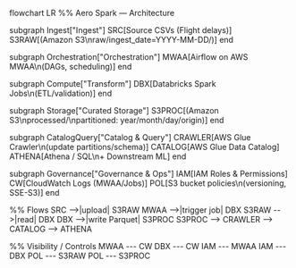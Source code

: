 flowchart LR
  %% Aero Spark — Architecture

  subgraph Ingest["Ingest"]
    SRC[Source CSVs (Flight delays)]
    S3RAW[(Amazon S3\nraw/ingest_date=YYYY-MM-DD/)]
  end

  subgraph Orchestration["Orchestration"]
    MWAA[Airflow on AWS MWAA\n(DAGs, scheduling)]
  end

  subgraph Compute["Transform"]
    DBX[Databricks Spark Jobs\n(ETL/validation)]
  end

  subgraph Storage["Curated Storage"]
    S3PROC[(Amazon S3\nprocessed/\npartitioned: year/month/day/origin)]
  end

  subgraph CatalogQuery["Catalog & Query"]
    CRAWLER[AWS Glue Crawler\n(update partitions/schema)]
    CATALOG[AWS Glue Data Catalog]
    ATHENA[Athena / SQL\n+ Downstream ML]
  end

  subgraph Governance["Governance & Ops"]
    IAM[IAM Roles & Permissions]
    CW[CloudWatch Logs (MWAA/Jobs)]
    POL[S3 bucket policies\n(versioning, SSE-S3)]
  end

  %% Flows
  SRC -->|upload| S3RAW
  MWAA -->|trigger job| DBX
  S3RAW -->|read| DBX
  DBX -->|write Parquet| S3PROC
  S3PROC --> CRAWLER --> CATALOG --> ATHENA

  %% Visibility / Controls
  MWAA --- CW
  DBX --- CW
  IAM --- MWAA
  IAM --- DBX
  POL --- S3RAW
  POL --- S3PROC
